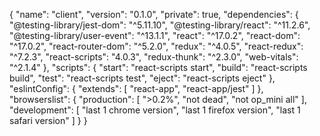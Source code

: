 {
"name": "client",
"version": "0.1.0",
"private": true,
"dependencies": {
"@testing-library/jest-dom": "^5.11.10",
"@testing-library/react": "^11.2.6",
"@testing-library/user-event": "^13.1.1",
"react": "^17.0.2",
"react-dom": "^17.0.2",
"react-router-dom": "^5.2.0",
"redux": "^4.0.5",
"react-redux": "^7.2.3",
"react-scripts": "4.0.3",
"redux-thunk": "^2.3.0",
"web-vitals": "^2.1.4"
},
"scripts": {
"start": "react-scripts start",
"build": "react-scripts build",
"test": "react-scripts test",
"eject": "react-scripts eject"
},
"eslintConfig": {
"extends": [
"react-app",
"react-app/jest"
]
},
"browserslist": {
"production": [
">0.2%",
"not dead",
"not op_mini all"
],
"development": [
"last 1 chrome version",
"last 1 firefox version",
"last 1 safari version"
]
}
}
